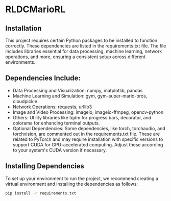 # RLDCMarioRL

## Installation
This project requires certain Python packages to be installed to function correctly. These dependencies are listed in the requirements.txt file. The file includes libraries essential for data processing, machine learning, network operations, and more, ensuring a consistent setup across different environments.

## Dependencies Include:
- Data Processing and Visualization: numpy, matplotlib, pandas
- Machine Learning and Simulation: gym, gym-super-mario-bros, cloudpickle
- Network Operations: requests, urllib3
- Image and Video Processing: imageio, imageio-ffmpeg, opencv-python
- Others: Utility libraries like tqdm for progress bars, decorator, and colorama for enhancing terminal outputs.
- Optional Dependencies:
  Some dependencies, like torch, torchaudio, and torchvision, are commented out in the requirements.txt file. These are related to PyTorch and may require installation with specific versions to support CUDA for GPU-accelerated computing. Adjust these according to your system's CUDA version if necessary.

## Installing Dependencies
To set up your environment to run the project, we recommend creating a virtual environment and installing the dependencies as follows:

```sh
pip install -r requirements.txt
